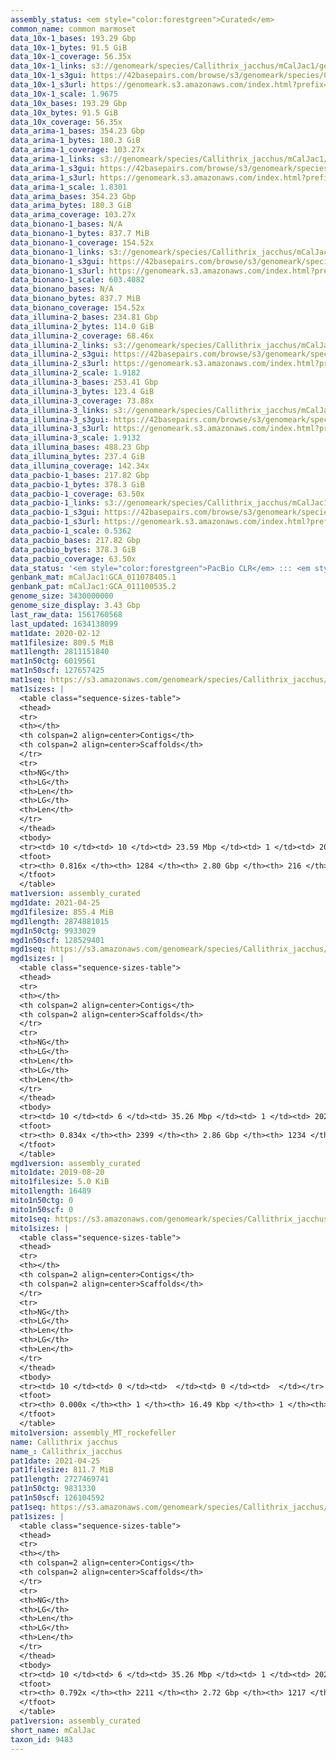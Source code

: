 ```yaml
---
assembly_status: <em style="color:forestgreen">Curated</em>
common_name: common marmoset
data_10x-1_bases: 193.29 Gbp
data_10x-1_bytes: 91.5 GiB
data_10x-1_coverage: 56.35x
data_10x-1_links: s3://genomeark/species/Callithrix_jacchus/mCalJac1/genomic_data/10x/<br>
data_10x-1_s3gui: https://42basepairs.com/browse/s3/genomeark/species/Callithrix_jacchus/mCalJac1/genomic_data/10x/
data_10x-1_s3url: https://genomeark.s3.amazonaws.com/index.html?prefix=species/Callithrix_jacchus/mCalJac1/genomic_data/10x/
data_10x-1_scale: 1.9675
data_10x_bases: 193.29 Gbp
data_10x_bytes: 91.5 GiB
data_10x_coverage: 56.35x
data_arima-1_bases: 354.23 Gbp
data_arima-1_bytes: 180.3 GiB
data_arima-1_coverage: 103.27x
data_arima-1_links: s3://genomeark/species/Callithrix_jacchus/mCalJac1/genomic_data/arima/<br>
data_arima-1_s3gui: https://42basepairs.com/browse/s3/genomeark/species/Callithrix_jacchus/mCalJac1/genomic_data/arima/
data_arima-1_s3url: https://genomeark.s3.amazonaws.com/index.html?prefix=species/Callithrix_jacchus/mCalJac1/genomic_data/arima/
data_arima-1_scale: 1.8301
data_arima_bases: 354.23 Gbp
data_arima_bytes: 180.3 GiB
data_arima_coverage: 103.27x
data_bionano-1_bases: N/A
data_bionano-1_bytes: 837.7 MiB
data_bionano-1_coverage: 154.52x
data_bionano-1_links: s3://genomeark/species/Callithrix_jacchus/mCalJac1/genomic_data/bionano/<br>
data_bionano-1_s3gui: https://42basepairs.com/browse/s3/genomeark/species/Callithrix_jacchus/mCalJac1/genomic_data/bionano/
data_bionano-1_s3url: https://genomeark.s3.amazonaws.com/index.html?prefix=species/Callithrix_jacchus/mCalJac1/genomic_data/bionano/
data_bionano-1_scale: 603.4082
data_bionano_bases: N/A
data_bionano_bytes: 837.7 MiB
data_bionano_coverage: 154.52x
data_illumina-2_bases: 234.81 Gbp
data_illumina-2_bytes: 114.0 GiB
data_illumina-2_coverage: 68.46x
data_illumina-2_links: s3://genomeark/species/Callithrix_jacchus/mCalJac2/genomic_data/illumina/<br>
data_illumina-2_s3gui: https://42basepairs.com/browse/s3/genomeark/species/Callithrix_jacchus/mCalJac2/genomic_data/illumina/
data_illumina-2_s3url: https://genomeark.s3.amazonaws.com/index.html?prefix=species/Callithrix_jacchus/mCalJac2/genomic_data/illumina/
data_illumina-2_scale: 1.9182
data_illumina-3_bases: 253.41 Gbp
data_illumina-3_bytes: 123.4 GiB
data_illumina-3_coverage: 73.88x
data_illumina-3_links: s3://genomeark/species/Callithrix_jacchus/mCalJac3/genomic_data/illumina/<br>
data_illumina-3_s3gui: https://42basepairs.com/browse/s3/genomeark/species/Callithrix_jacchus/mCalJac3/genomic_data/illumina/
data_illumina-3_s3url: https://genomeark.s3.amazonaws.com/index.html?prefix=species/Callithrix_jacchus/mCalJac3/genomic_data/illumina/
data_illumina-3_scale: 1.9132
data_illumina_bases: 488.23 Gbp
data_illumina_bytes: 237.4 GiB
data_illumina_coverage: 142.34x
data_pacbio-1_bases: 217.82 Gbp
data_pacbio-1_bytes: 378.3 GiB
data_pacbio-1_coverage: 63.50x
data_pacbio-1_links: s3://genomeark/species/Callithrix_jacchus/mCalJac1/genomic_data/pacbio/<br>
data_pacbio-1_s3gui: https://42basepairs.com/browse/s3/genomeark/species/Callithrix_jacchus/mCalJac1/genomic_data/pacbio/
data_pacbio-1_s3url: https://genomeark.s3.amazonaws.com/index.html?prefix=species/Callithrix_jacchus/mCalJac1/genomic_data/pacbio/
data_pacbio-1_scale: 0.5362
data_pacbio_bases: 217.82 Gbp
data_pacbio_bytes: 378.3 GiB
data_pacbio_coverage: 63.50x
data_status: '<em style="color:forestgreen">PacBio CLR</em> ::: <em style="color:forestgreen">10x</em> ::: <em style="color:forestgreen">Arima</em> ::: <em style="color:forestgreen">Illumina</em>'
genbank_mat: mCalJac1:GCA_011078405.1
genbank_pat: mCalJac1:GCA_011100535.2
genome_size: 3430000000
genome_size_display: 3.43 Gbp
last_raw_data: 1561760568
last_updated: 1634138099
mat1date: 2020-02-12
mat1filesize: 809.5 MiB
mat1length: 2811151840
mat1n50ctg: 6019561
mat1n50scf: 127657425
mat1seq: https://s3.amazonaws.com/genomeark/species/Callithrix_jacchus/mCalJac1/assembly_curated/mCalJac1.mat.cur.20200212.fasta.gz
mat1sizes: |
  <table class="sequence-sizes-table">
  <thead>
  <tr>
  <th></th>
  <th colspan=2 align=center>Contigs</th>
  <th colspan=2 align=center>Scaffolds</th>
  </tr>
  <tr>
  <th>NG</th>
  <th>LG</th>
  <th>Len</th>
  <th>LG</th>
  <th>Len</th>
  </tr>
  </thead>
  <tbody>
  <tr><td> 10 </td><td> 10 </td><td> 23.59 Mbp </td><td> 1 </td><td> 202.58 Mbp </td></tr>  <tr><td> 20 </td><td> 27 </td><td> 17.91 Mbp </td><td> 3 </td><td> 172.75 Mbp </td></tr>  <tr><td> 30 </td><td> 51 </td><td> 11.37 Mbp </td><td> 5 </td><td> 160.12 Mbp </td></tr>  <tr><td> 40 </td><td> 84 </td><td> 8.82 Mbp </td><td> 7 </td><td> 146.90 Mbp </td></tr>  <tr style="background-color:#cccccc;"><td> 50 </td><td> 131 </td><td style="background-color:#88ff88;"> 6.02 Mbp </td><td> 10 </td><td style="background-color:#88ff88;"> 127.66 Mbp </td></tr>  <tr><td> 60 </td><td> 205 </td><td> 3.72 Mbp </td><td> 13 </td><td> 117.27 Mbp </td></tr>  <tr><td> 70 </td><td> 330 </td><td> 1.98 Mbp </td><td> 16 </td><td> 97.94 Mbp </td></tr>  <tr><td> 80 </td><td> 688 </td><td> 297.58 Kbp </td><td> 21 </td><td> 45.74 Mbp </td></tr>  <tr><td> 90 </td><td> 0 </td><td>  </td><td> 0 </td><td>  </td></tr>  <tr><td> 100 </td><td> 0 </td><td>  </td><td> 0 </td><td>  </td></tr>  </tbody>
  <tfoot>
  <tr><th> 0.816x </th><th> 1284 </th><th> 2.80 Gbp </th><th> 216 </th><th> 2.81 Gbp </th></tr>
  </tfoot>
  </table>
mat1version: assembly_curated
mgd1date: 2021-04-25
mgd1filesize: 855.4 MiB
mgd1length: 2874881015
mgd1n50ctg: 9933029
mgd1n50scf: 128529401
mgd1seq: https://s3.amazonaws.com/genomeark/species/Callithrix_jacchus/mCalJac1/assembly_curated/mCalJac1.pat.X.cur.20210425.fasta.gz
mgd1sizes: |
  <table class="sequence-sizes-table">
  <thead>
  <tr>
  <th></th>
  <th colspan=2 align=center>Contigs</th>
  <th colspan=2 align=center>Scaffolds</th>
  </tr>
  <tr>
  <th>NG</th>
  <th>LG</th>
  <th>Len</th>
  <th>LG</th>
  <th>Len</th>
  </tr>
  </thead>
  <tbody>
  <tr><td> 10 </td><td> 6 </td><td> 35.26 Mbp </td><td> 1 </td><td> 202.81 Mbp </td></tr>  <tr><td> 20 </td><td> 18 </td><td> 24.65 Mbp </td><td> 3 </td><td> 173.41 Mbp </td></tr>  <tr><td> 30 </td><td> 34 </td><td> 18.02 Mbp </td><td> 5 </td><td> 159.67 Mbp </td></tr>  <tr><td> 40 </td><td> 55 </td><td> 14.60 Mbp </td><td> 7 </td><td> 146.90 Mbp </td></tr>  <tr style="background-color:#cccccc;"><td> 50 </td><td> 85 </td><td style="background-color:#88ff88;"> 9.93 Mbp </td><td> 10 </td><td style="background-color:#88ff88;"> 128.53 Mbp </td></tr>  <tr><td> 60 </td><td> 130 </td><td> 5.87 Mbp </td><td> 13 </td><td> 117.64 Mbp </td></tr>  <tr><td> 70 </td><td> 211 </td><td> 3.05 Mbp </td><td> 16 </td><td> 98.11 Mbp </td></tr>  <tr><td> 80 </td><td> 485 </td><td> 361.32 Kbp </td><td> 21 </td><td> 47.06 Mbp </td></tr>  <tr><td> 90 </td><td> 0 </td><td>  </td><td> 0 </td><td>  </td></tr>  <tr><td> 100 </td><td> 0 </td><td>  </td><td> 0 </td><td>  </td></tr>  </tbody>
  <tfoot>
  <tr><th> 0.834x </th><th> 2399 </th><th> 2.86 Gbp </th><th> 1234 </th><th> 2.87 Gbp </th></tr>
  </tfoot>
  </table>
mgd1version: assembly_curated
mito1date: 2019-08-20
mito1filesize: 5.0 KiB
mito1length: 16489
mito1n50ctg: 0
mito1n50scf: 0
mito1seq: https://s3.amazonaws.com/genomeark/species/Callithrix_jacchus/mCalJac1/assembly_MT_rockefeller/mCalJac1.MT.20190820.fasta.gz
mito1sizes: |
  <table class="sequence-sizes-table">
  <thead>
  <tr>
  <th></th>
  <th colspan=2 align=center>Contigs</th>
  <th colspan=2 align=center>Scaffolds</th>
  </tr>
  <tr>
  <th>NG</th>
  <th>LG</th>
  <th>Len</th>
  <th>LG</th>
  <th>Len</th>
  </tr>
  </thead>
  <tbody>
  <tr><td> 10 </td><td> 0 </td><td>  </td><td> 0 </td><td>  </td></tr>  <tr><td> 20 </td><td> 0 </td><td>  </td><td> 0 </td><td>  </td></tr>  <tr><td> 30 </td><td> 0 </td><td>  </td><td> 0 </td><td>  </td></tr>  <tr><td> 40 </td><td> 0 </td><td>  </td><td> 0 </td><td>  </td></tr>  <tr style="background-color:#cccccc;"><td> 50 </td><td> 0 </td><td style="background-color:#ff8888;">  </td><td> 0 </td><td style="background-color:#ff8888;">  </td></tr>  <tr><td> 60 </td><td> 0 </td><td>  </td><td> 0 </td><td>  </td></tr>  <tr><td> 70 </td><td> 0 </td><td>  </td><td> 0 </td><td>  </td></tr>  <tr><td> 80 </td><td> 0 </td><td>  </td><td> 0 </td><td>  </td></tr>  <tr><td> 90 </td><td> 0 </td><td>  </td><td> 0 </td><td>  </td></tr>  <tr><td> 100 </td><td> 0 </td><td>  </td><td> 0 </td><td>  </td></tr>  </tbody>
  <tfoot>
  <tr><th> 0.000x </th><th> 1 </th><th> 16.49 Kbp </th><th> 1 </th><th> 16.49 Kbp </th></tr>
  </tfoot>
  </table>
mito1version: assembly_MT_rockefeller
name: Callithrix jacchus
name_: Callithrix_jacchus
pat1date: 2021-04-25
pat1filesize: 811.7 MiB
pat1length: 2727469741
pat1n50ctg: 9831330
pat1n50scf: 126104592
pat1seq: https://s3.amazonaws.com/genomeark/species/Callithrix_jacchus/mCalJac1/assembly_curated/mCalJac1.pat.cur.20210425.fasta.gz
pat1sizes: |
  <table class="sequence-sizes-table">
  <thead>
  <tr>
  <th></th>
  <th colspan=2 align=center>Contigs</th>
  <th colspan=2 align=center>Scaffolds</th>
  </tr>
  <tr>
  <th>NG</th>
  <th>LG</th>
  <th>Len</th>
  <th>LG</th>
  <th>Len</th>
  </tr>
  </thead>
  <tbody>
  <tr><td> 10 </td><td> 6 </td><td> 35.26 Mbp </td><td> 1 </td><td> 202.81 Mbp </td></tr>  <tr><td> 20 </td><td> 18 </td><td> 24.65 Mbp </td><td> 3 </td><td> 173.41 Mbp </td></tr>  <tr><td> 30 </td><td> 34 </td><td> 18.02 Mbp </td><td> 5 </td><td> 159.67 Mbp </td></tr>  <tr><td> 40 </td><td> 55 </td><td> 14.60 Mbp </td><td> 7 </td><td> 136.97 Mbp </td></tr>  <tr style="background-color:#cccccc;"><td> 50 </td><td> 85 </td><td style="background-color:#88ff88;"> 9.83 Mbp </td><td> 10 </td><td style="background-color:#88ff88;"> 126.10 Mbp </td></tr>  <tr><td> 60 </td><td> 131 </td><td> 5.70 Mbp </td><td> 13 </td><td> 112.97 Mbp </td></tr>  <tr><td> 70 </td><td> 220 </td><td> 2.38 Mbp </td><td> 16 </td><td> 74.70 Mbp </td></tr>  <tr><td> 80 </td><td> 0 </td><td>  </td><td> 0 </td><td>  </td></tr>  <tr><td> 90 </td><td> 0 </td><td>  </td><td> 0 </td><td>  </td></tr>  <tr><td> 100 </td><td> 0 </td><td>  </td><td> 0 </td><td>  </td></tr>  </tbody>
  <tfoot>
  <tr><th> 0.792x </th><th> 2211 </th><th> 2.72 Gbp </th><th> 1217 </th><th> 2.73 Gbp </th></tr>
  </tfoot>
  </table>
pat1version: assembly_curated
short_name: mCalJac
taxon_id: 9483
---
```

